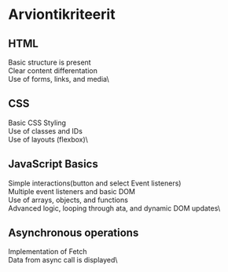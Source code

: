 # Arviontikriteerit

## HTML
Basic structure is present\
Clear content differentation\
Use of forms, links, and media\

## CSS
Basic CSS Styling\
Use of classes and IDs\
Use of layouts (flexbox)\

## JavaScript Basics
Simple interactions(button and select Event listeners)\
Multiple event listeners and basic DOM\
Use of arrays, objects, and functions\
Advanced logic, looping through ata, and dynamic DOM updates\

## Asynchronous operations
Implementation of Fetch\
Data from async call is displayed\